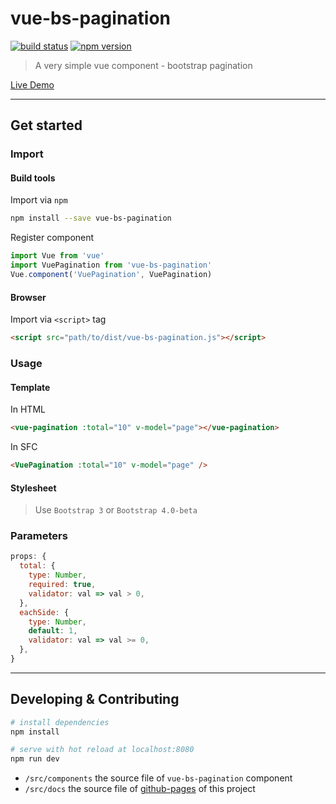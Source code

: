 # vue-bs-pagination

[![build status](https://www.travis-ci.org/meteorlxy/vue-bs-pagination.svg?branch=master)](https://www.travis-ci.org/meteorlxy/vue-bs-pagination)
[![npm version](https://badge.fury.io/js/vue-bs-pagination.svg)](https://badge.fury.io/js/vue-bs-pagination)

> A very simple vue component - bootstrap pagination

[Live Demo](https://meteorlxy.github.io/vue-bs-pagination/)

---

## Get started

### Import

#### Build tools

Import via `npm`

```bash
npm install --save vue-bs-pagination
```

Register component

```js
import Vue from 'vue'
import VuePagination from 'vue-bs-pagination'
Vue.component('VuePagination', VuePagination)
```

#### Browser

Import via `<script>` tag

```html
<script src="path/to/dist/vue-bs-pagination.js"></script>
```

### Usage

#### Template

In HTML
```html
<vue-pagination :total="10" v-model="page"></vue-pagination>
```

In SFC
```html
<VuePagination :total="10" v-model="page" /> 
```

#### Stylesheet

> Use `Bootstrap 3` or `Bootstrap 4.0-beta`

### Parameters

```js
props: {
  total: {
    type: Number,
    required: true,
    validator: val => val > 0,
  },
  eachSide: {
    type: Number,
    default: 1,
    validator: val => val >= 0,
  },
}
```

---

## Developing & Contributing

``` bash
# install dependencies
npm install

# serve with hot reload at localhost:8080
npm run dev
```

- `/src/components` the source file of `vue-bs-pagination` component
- `/src/docs` the source file of [github-pages](https://meteorlxy.github.io/vue-bs-pagination/) of this project

